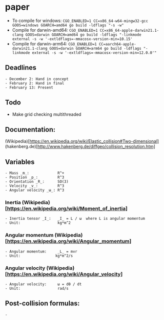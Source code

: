 # paper

* To compile for windows: `CGO_ENABLED=1 CC=x86_64-w64-mingw32-gcc GOOS=windows GOARCH=amd64 go build -ldflags "-s -w"`
* Compile for darwin-amd64: `CGO_ENABLED=1 CC=x86_64-apple-darwin21.1-clang GOOS=darwin GOARCH=amd64 go build -ldflags "-linkmode external -s -w '-extldflags=-mmacosx-version-min=10.15'`
* Compile for darwin-arm64: `CGO_ENABLED=1 CC=aarch64-apple-darwin21.1-clang GOOS=darwin GOARCH=arm64 go build -ldflags "-linkmode external -s -w '-extldflags=-mmacosx-version-min=12.0.0'"`

## Deadlines
    - December 2: Hand in concept
    - February 2: Hand in final
    - February 13: Present

## Todo
* Make grid checking multithreaded

## Documentation:
(Wikipedia)[https://en.wikipedia.org/wiki/Elastic_collision#Two-dimensional]
(hakenberg.de)[http://www.hakenberg.de/diffgeo/collision_resolution.htm]

## Variables
    - Mass _m_:             R^+
    - Position _p_:         R^3
    - Orientation _R_:      SO(3)
    - Velocity _v_:         R^3
    - Angular velocity _ω_: R^3

### Inertia (Wikipedia)[https://en.wikipedia.org/wiki/Moment_of_inertia]
    - Inertia tensor _I_:   _I_ = L / ω  where L is angular momentum
    - Unit:                 kg*m^2

### Angular momentum (Wikipedia)[https://en.wikipedia.org/wiki/Angular_momentum]
    - Angular momentum:     _L_ = mvr
    - Unit:                kg*m^2/s

### Angular velocity (Wikipedia)[https://en.wikipedia.org/wiki/Angular_velocity]
    - Angular velocity:     ω = dθ / dt
    - Unit:                 rad/s

## Post-collision formulas:
    - 
